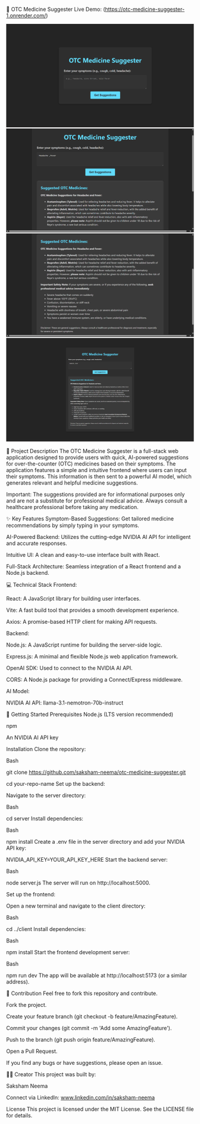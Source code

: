 💊 OTC Medicine Suggester
Live Demo: (https://otc-medicine-suggester-1.onrender.com/)

![screenshot](./client/public/Screenshot%202025-09-15%20203059.png)
![screenshot](./client/public/Screenshot%202025-09-15%20203236.png)
![screenshot](./client/public/Screenshot%202025-09-15%20203252.png)
![screenshot](./client/public/Screenshot%202025-09-16%20145637.png)

📝 Project Description
The OTC Medicine Suggester is a full-stack web application designed to provide users with quick, AI-powered suggestions for over-the-counter (OTC) medicines based on their symptoms. The application features a simple and intuitive frontend where users can input their symptoms. This information is then sent to a powerful AI model, which generates relevant and helpful medicine suggestions.

Important: The suggestions provided are for informational purposes only and are not a substitute for professional medical advice. Always consult a healthcare professional before taking any medication.

✨ Key Features
Symptom-Based Suggestions: Get tailored medicine recommendations by simply typing in your symptoms.

AI-Powered Backend: Utilizes the cutting-edge NVIDIA AI API for intelligent and accurate responses.

Intuitive UI: A clean and easy-to-use interface built with React.

Full-Stack Architecture: Seamless integration of a React frontend and a Node.js backend.

💻 Technical Stack
Frontend:

React: A JavaScript library for building user interfaces.

Vite: A fast build tool that provides a smooth development experience.

Axios: A promise-based HTTP client for making API requests.

Backend:

Node.js: A JavaScript runtime for building the server-side logic.

Express.js: A minimal and flexible Node.js web application framework.

OpenAI SDK: Used to connect to the NVIDIA AI API.

CORS: A Node.js package for providing a Connect/Express middleware.

AI Model:

NVIDIA AI API: llama-3.1-nemotron-70b-instruct

🚀 Getting Started
Prerequisites
Node.js (LTS version recommended)

npm

An NVIDIA AI API key

Installation
Clone the repository:

Bash

git clone https://github.com/saksham-neema/otc-medicine-suggester.git

cd your-repo-name
Set up the backend:

Navigate to the server directory:

Bash

cd server
Install dependencies:

Bash

npm install
Create a .env file in the server directory and add your NVIDIA API key:

NVIDIA_API_KEY=YOUR_API_KEY_HERE
Start the backend server:

Bash

node server.js
The server will run on http://localhost:5000.

Set up the frontend:

Open a new terminal and navigate to the client directory:

Bash

cd ../client
Install dependencies:

Bash

npm install
Start the frontend development server:

Bash

npm run dev
The app will be available at http://localhost:5173 (or a similar address).

🤝 Contribution
Feel free to fork this repository and contribute.

Fork the project.

Create your feature branch (git checkout -b feature/AmazingFeature).

Commit your changes (git commit -m 'Add some AmazingFeature').

Push to the branch (git push origin feature/AmazingFeature).

Open a Pull Request.

If you find any bugs or have suggestions, please open an issue.

👨‍💻 Creator
This project was built by:

Saksham Neema

Connect via LinkedIn: www.linkedin.com/in/saksham-neema

License
This project is licensed under the MIT License. See the LICENSE file for details.
